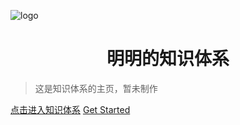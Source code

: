 ![logo](https://docsify.js.org/_media/icon.svg)

<h1 align = "center">明明的知识体系</h1>

> 这是知识体系的主页，暂未制作

[点击进入知识体系](README.md)
        [Get Started](README.md)